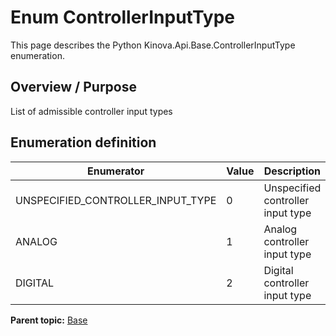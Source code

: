 # Enum ControllerInputType

This page describes the Python Kinova.Api.Base.ControllerInputType enumeration.

## Overview / Purpose

List of admissible controller input types

## Enumeration definition

|Enumerator|Value|Description|
|----------|-----|-----------|
|UNSPECIFIED\_CONTROLLER\_INPUT\_TYPE|0|Unspecified controller input type|
|ANALOG|1|Analog controller input type|
|DIGITAL|2|Digital controller input type|

**Parent topic:** [Base](../references/summary_Base.md)


